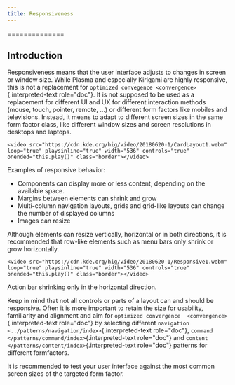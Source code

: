 ```yaml
---
title: Responsiveness
---
```

==============

Introduction
------------

Responsiveness means that the user interface adjusts to changes in
screen or window size. While Plasma and especially Kirigami are highly
responsive, this is not a replacement for
`optimized convegence <convergence>`{.interpreted-text role="doc"}. It
is not supposed to be used as a replacement for different UI and UX for
different ​interaction methods (mouse, touch, pointer, remote, \...) or
different ​form factors like mobiles and televisions. Instead, it means
to adapt to different screen sizes in the same form factor class, like
different window sizes and screen resolutions in ​desktops and laptops.

```{=html}
<video src="https://cdn.kde.org/hig/video/20180620-1/CardLayout1.webm" 
loop="true" playsinline="true" width="536" controls="true" 
onended="this.play()" class="border"></video>
```
Examples of responsive behavior:

-   Components can display more or less content, depending on the
    available space.
-   Margins between elements can shrink and grow
-   Multi-column navigation layouts, grids and grid-like layouts can
    change the number of displayed columns
-   Images can resize

Although elements can resize vertically, horizontal or in both
directions, it is recommended that row-like elements such as menu bars
only shrink or grow horizontally.

```{=html}
<video src="https://cdn.kde.org/hig/video/20180620-1/Responsive1.webm" 
loop="true" playsinline="true" width="536" controls="true" 
onended="this.play()" class="border"></video>
```
Action bar shrinking only in the horizontal direction.

Keep in mind that not all controls or parts of a layout can and should
be responsive. Often it is more important to retain the size for
usability, familiarity and alignment and aim for `optimized convergence 
<convergence>`{.interpreted-text role="doc"} by selecting different
`navigation <../patterns/navigation/index>`{.interpreted-text
role="doc"}, `command </patterns/command/index>`{.interpreted-text
role="doc"} and `content </patterns/content/index>`{.interpreted-text
role="doc"} patterns for different formfactors.

It is recommended to test your user interface against the most common
screen sizes of the targeted form factor.
